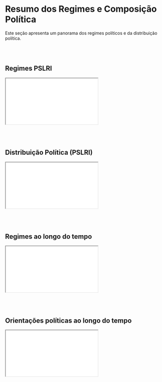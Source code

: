 # Resumo dos Regimes e Composição Política

Este seção apresenta um panorama dos regimes políticos e da distribuição política.

<br><br>

## Regimes PSLRI
<iframe src="assets/graficos_html/fig_pslri_regime.html"></iframe>

<br><br>

## Distribuição Política (PSLRI)
<iframe src="assets/graficos_html/fig_pslri_distribuicao.html"></iframe>

<br><br>

## Regimes ao longo do tempo
<iframe src="assets/graficos_html/fig_regime_tempo_coerente.html"></iframe>

<br><br>

## Orientações políticas ao longo do tempo
<iframe src="assets/graficos_html/fig_pslri_media_trend.html"></iframe>
